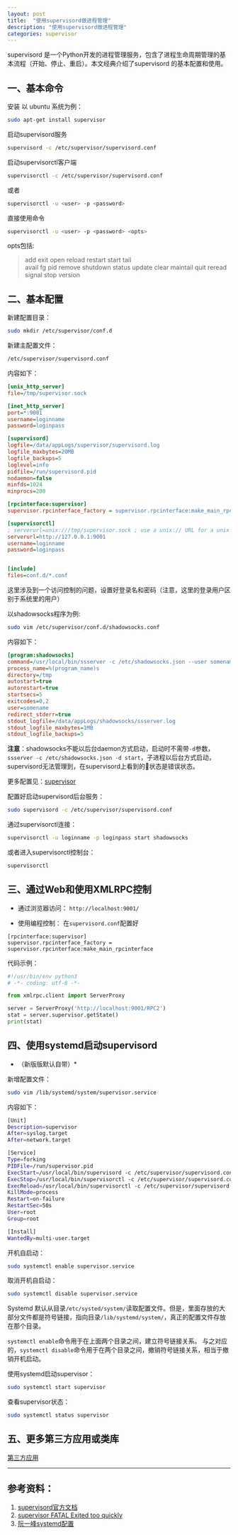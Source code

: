 ```yaml
---
layout: post
title:  "使用supervisord做进程管理"
description: "使用supervisord做进程管理"
categories: supervisor
---
```

supervisord 是一个Python开发的进程管理服务，包含了进程生命周期管理的基本流程（开始、停止、重启）。本文经典介绍了supervisord 的基本配置和使用。


## 一、基本命令

安装
以 ubuntu 系统为例：

```sh
sudo apt-get install supervisor
```

启动supervisord服务

```sh
supervisord -c /etc/supervisor/supervisord.conf
```

启动supervisorctl客户端

```sh
supervisorctl -c /etc/supervisor/supervisord.conf
```

或者
```sh
supervisorctl -u <user> -p <password>
```

直接使用命令

```sh
supervisorctl -u <user> -p <password> <opts>
```

opts包括:

> add    exit      open  reload  restart   start   tail   
avail  fg        pid   remove  shutdown  status  update 
clear  maintail  quit  reread  signal    stop    version

## 二、基本配置
新建配置目录：

```sh
sudo mkdir /etc/supervisor/conf.d
```

新建主配置文件：

```sh
/etc/supervisor/supervisord.conf
```

内容如下：
```ini
[unix_http_server]
file=/tmp/supervisor.sock 

[inet_http_server]
port=*:9001
username=loginname
password=loginpass

[supervisord]
logfile=/data/appLogs/supervisor/supervisord.log 
logfile_maxbytes=20MB 
logfile_backups=5 
loglevel=info 
pidfile=/run/supervisord.pid 
nodaemon=false 
minfds=1024 
minprocs=200 

[rpcinterface:supervisor]
supervisor.rpcinterface_factory = supervisor.rpcinterface:make_main_rpcinterface

[supervisorctl]
; serverurl=unix:///tmp/supervisor.sock ; use a unix:// URL for a unix socket
serverurl=http://127.0.0.1:9001
username=loginname
password=loginpass


[include]
files=conf.d/*.conf
```

这里涉及到一个访问控制的问题，设置好登录名和密码（注意，这里的登录用户区别于系统里的用户）

以shadowsocks程序为例:
```sh
sudo vim /etc/supervisor/conf.d/shadowsocks.conf
```
内容如下：
```ini
[program:shadowsocks]
command=/usr/local/bin/ssserver -c /etc/shadowsocks.json --user somename -q start
process_name=%(program_name)s
directory=/tmp
autostart=true
autorestart=true
startsecs=5
exitcodes=0,2
user=somename
redirect_stderr=true
stdout_logfile=/data/appLogs/shadowsocks/ssserver.log
stdout_logfile_maxbytes=1MB
stdout_logfile_backups=5
```
**注意**：shadowsocks不能以后台daemon方式启动，启动时不需带`-d`参数，`ssserver -c /etc/shadowsocks.json -d start`，子进程以后台方式启动，supervisord无法管理到，在supervisord上看到的状态是错误状态。

更多配置见：[supervisor](http://supervisord.org/configuration.html)


配置好启动supervisord后台服务：
```sh
sudo supervisord -c /etc/supervisor/supervisord.conf
```

通过supervisorctl连接：
```sh
supervisorctl -u loginname -p loginpass start shadowsocks
```

或者进入supervisorctl控制台：
```sh
supervisorctl
```

## 三、通过Web和使用XMLRPC控制
- 通过浏览器访问：
`http://localhost:9001/`


- 使用编程控制：
在`supervisord.conf`配置好
```
[rpcinterface:supervisor]
supervisor.rpcinterface_factory = supervisor.rpcinterface:make_main_rpcinterface
```

代码示例：
```py
#!/usr/bin/env python3
# -*- coding: utf-8 -*-

from xmlrpc.client import ServerProxy

server = ServerProxy('http://localhost:9001/RPC2')
stat = server.supervisor.getState()
print(stat)
```

## 四、使用systemd启动supervisord
* （新版版默认自带）*

新增配置文件：

```sh
sudo vim /lib/systemd/system/supervisor.service
```
内容如下：
```sh
[Unit]
Description=supervisor
After=syslog.target
After=network.target

[Service]
Type=forking
PIDFile=/run/supervisor.pid
ExecStart=/usr/local/bin/supervisord -c /etc/supervisor/supervisord.conf
ExecStop=/usr/local/bin/supervisorctl -c /etc/supervisor/supervisord.conf shutdown
ExecReload=/usr/local/bin/supervisorctl -c /etc/supervisor/supervisord.conf reload
KillMode=process
Restart=on-failure
RestartSec=50s
User=root
Group=root

[Install]
WantedBy=multi-user.target
```
开机自启动：
```sh
sudo systemctl enable supervisor.service
```
取消开机自启动：
```sh
sudo systemctl disable supervisor.service
```
Systemd 默认从目录`/etc/systed/system/`读取配置文件。但是，里面存放的大部分文件都是符号链接，指向目录`/lib/systemd/system/`，真正的配置文件存放在那个目录。

`systemctl enable`命令用于在上面两个目录之间，建立符号链接关系。
与之对应的，`systemctl disable`命令用于在两个目录之间，撤销符号链接关系，相当于撤销开机启动。

使用systemd启动supervisor：
```sh
sudo systemctl start supervisor
```
查看supervisor状态：
```sh
sudo systemctl status supervisor
```

## 五、更多第三方应用或类库

[第三方应用](http://supervisord.org/plugins.html)



---

## 参考资料：
1. [supervisord官方文档](http://supervisord.org/configuration.html) 
2. [supervisor FATAL Exited too quickly](https://github.com/Supervisor/supervisor/issues/578#issuecomment-74214443)
3. [阮一峰systemd配置](http://www.ruanyifeng.com/blog/2016/03/systemd-tutorial-commands.html)
